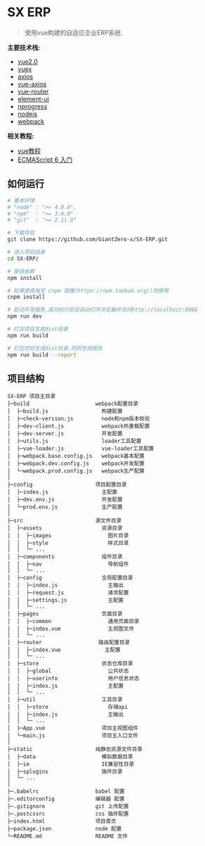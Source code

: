 # SX ERP

> 使用vue构建的自适应企业ERP系统.

**主要技术栈:**
* [vue2.0](https://cn.vuejs.org/v2/guide/)
* [vuex](http://vuex.vuejs.org/zh-cn/)
* [axios](https://github.com/mzabriskie/axios)
* [vue-axios](https://github.com/imcvampire/vue-axios)
* [vue-router](http://router.vuejs.org/zh-cn/)
* [element-ui](http://element.eleme.io/#/zh-CN/component/installation)
* [nprogress](http://ricostacruz.com/nprogress/)
* [nodejs](http://nodejs.cn/)
* [webpack](http://webpackdoc.com/)

**相关教程:**
* [vue教程](https://github.com/GiantZero-x/vue-tutorials)
* [ECMAScript 6 入门](http://es6.ruanyifeng.com/)

## 如何运行

```bash
# 基本环境
# "node" : ">= 4.0.0",
# "npm"  : ">= 3.0.0"
# "git"  : ">= 2.11.0"

# 下载项目
git clone https://github.com/GiantZero-x/SX-ERP.git

# 进入项目目录
cd SX-ERP/

# 安装依赖
npm install

# 如果使用淘宝 cnpm 镜像(https://npm.taobao.org/)则使用 
cnpm install

# 启动开发服务,成功执行后会自动打开浏览器并访问http://localhost:8088
npm run dev

# 打包项目生成dist目录
npm run build

# 打包项目生成dist目录,同时生成报告
npm run build --report
```

## 项目结构
~~~
SX-ERP 项目主目录
├─build                     webpack配置目录
│  ├─build.js                 构建配置
│  ├─check-version.js         node和npm版本校验
│  ├─dev-client.js            webpack热重载配置
│  ├─dev-server.js            开发配置
│  ├─utils.js                 loader工具配置
│  ├─vue-loader.js            vue-loader工具配置
│  ├─webpack.base.config.js   webpack基本配置
│  ├─webpack.dev.config.js    webpack开发配置
│  └─webpack.prod.config.js   webpack生产配置
│
├─config                    项目配置目录
│  ├─index.js                 主配置
│  ├─dev.env.js               开发配置
│  └─prod.env.js              生产配置
│
├─src                       源文件目录
│  ├─assets                   资源目录
│  │  ├─images                  图片目录
│  │  ├─style                   样式目录
│  │  └─ ...            
│  ├─components               组件目录
│  │  ├─nav                     导航组件
│  │  └─ ...            
│  ├─config                   全局配置目录
│  │  ├─index.js                主输出
│  │  ├─request.js              请求配置
│  │  ├─settings.js             主配置
│  │  └─ ...            
│  ├─pages                    页面目录
│  │  ├─common                  通用页面目录
│  │  ├─index.vue               主视图文件
│  │  └─ ...            
│  ├─router                  路由配置目录
│  │  ├─index.vue              主配置
│  │  └─ ...            
│  ├─store                    状态仓库目录
│  │  ├─global                  公共状态
│  │  ├─userinfo                用户信息状态
│  │  ├─index.js                主配置
│  │  └─ ...       
│  ├─util                     工具目录
│  │  ├─store                   存储api
│  │  ├─index.js                主输出
│  │  └─ ...     
│  ├─App.vue                  项目主视图组件
│  └─main.js                  项目主入口文件
│
├─static                    纯静态资源文件目录
│  ├─data                     模拟数据目录
│  ├─ie                       IE兼容性目录
│  ├─splugins                 插件目录
│  └─ ... 
│
├─.babelrc                  babel 配置
├─.editorconfig             编辑器 配置
├─.gitignore                git 上传配置
├─.postcssrc                css 插件配置
├─index.html                项目首页
├─package.json              node 配置
└─README.md                 README 文件
~~~
